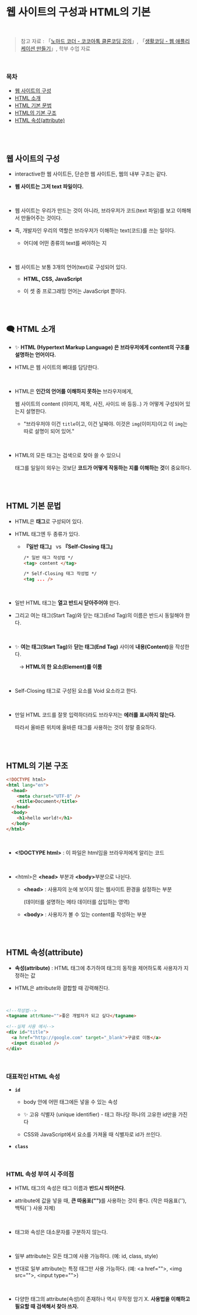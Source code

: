 # 웹 사이트의 구성과 HTML의 기본

<br/>

> 참고 자료 : 「<a href="https://nomadcoders.co/kokoa-clone" target="_blank">노마드 코더 - 코코아톡 클론코딩 강의</a>」, 「<a href="https://youtube.com/playlist?list=PLuHgQVnccGMAE4Sn_SYvMw5-qEADJcU-X">생활코딩 - 웹 애플리케이션 만들기</a>」, 학부 수업 자료

<br/>

### 목차

- <a href="https://github.com/SangYoonLee1231/TIL/blob/main/HTML%20%26%20CSS/html_basic_concept.md#%EC%9B%B9-%EC%82%AC%EC%9D%B4%ED%8A%B8%EC%9D%98-%EA%B5%AC%EC%84%B1">웹 사이트의 구성</a>
- <a href="https://github.com/SangYoonLee1231/TIL/blob/main/HTML%20%26%20CSS/html_basic_concept.md#-html-%EC%86%8C%EA%B0%9C">HTML 소개</a>
- <a href="https://github.com/SangYoonLee1231/TIL/blob/main/HTML%20%26%20CSS/html_basic_concept.md#html-%EA%B8%B0%EB%B3%B8-%EB%AC%B8%EB%B2%95">HTML 기본 문법</a>
- <a href="https://github.com/SangYoonLee1231/TIL/blob/main/HTML%20%26%20CSS/html_basic_concept.md#html%EC%9D%98-%EA%B8%B0%EB%B3%B8-%EA%B5%AC%EC%A1%B0">HTML의 기본 구조</a>
- <a href="https://github.com/SangYoonLee1231/TIL/blob/main/HTML%20%26%20CSS/html_basic_concept.md#html-%EC%86%8D%EC%84%B1attribute">HTML 속성(attribute)</a>

<br/><br/>

## 웹 사이트의 구성

- interactive한 웹 사이트든, 단순한 웹 사이트든, 웹의 내부 구조는 같다.

- <strong>웹 사이트는 그저 text 파일이다.</strong>

<br/>

- 웹 사이트는 우리가 만드는 것이 아니라, 브라우저가 코드(text 파일)를 보고 이해해서 만들어주는 것이다.

- 즉, 개발자인 우리의 역할은 브라우저가 이해하는 text(코드)를 쓰는 일이다.

  - 어디에 어떤 종류의 text를 써야하는 지

<br/>

- 웹 사이트는 보통 3개의 언어(text)로 구성되어 있다.

  - <strong>HTML, CSS, JavaScript</strong>

  - 이 셋 중 프로그래밍 언어는 JavaScript 뿐이다.

<br/><br/>

## 🗨 HTML 소개

- ✨ <strong>HTML (Hypertext Markup Language) 은 브라우저에게 content의 구조를 설명하는 언어이다.</strong>

- HTML은 웹 사이트의 뼈대를 담당한다.

<br/>

- HTML은 <strong>인간의 언어를 이해하지 못하는</strong> 브라우저에게,

  웹 사이트의 content (이미지, 제목, 사진, 사이드 바 등등..) 가 어떻게 구성되어 있는지 설명한다.

  - "브라우저야 이건 <code>title</code>이고, 이건 날짜야. 이것은 <code>img</code>(이미지)이고 이 <code>img</code>는 따로 설명이 되어 있어."

<br/>

- HTML의 모든 태그는 검색으로 찾아 쓸 수 있으니 

  태그를 일일이 외우는 것보단 <strong>코드가 어떻게 작동하는 지를 이해하는 것</strong>이 중요하다.

<br/><br/>

## HTML 기본 문법

- HTML은 <strong>태그</strong>로 구성되어 있다.

- HTML 태그엔 두 종류가 있다.

  - <strong>『일반 태그』</strong> vs <strong>『Self-Closing 태그』</strong>

    ```html
    /* 일반 태그 작성법 */
    <tag> content </tag>

    /* Self-Closing 태그 작성법 */
    <tag ... />
    ```

<br/>

- 일반 HTML 태그는 <strong>열고 반드시 닫아주어야</strong> 한다.

- 그리고 여는 태그(Start Tag)와 닫는 태그(End Tag)의 이름은 반드시 동일해야 한다.

<br/>


- ✨ <strong>여는 태그(Start Tag)</strong>와 <strong>닫는 태그(End Tag)</strong> 사이에 <strong>내용(Content)</strong>을 작성한다.  

  &nbsp;&nbsp; → <strong>HTML의 한 요소(Element)를 이룸</strong>

<br/>

- Self-Closing 태그로 구성된 요소를 Void 요소라고 한다.

<br/>

- 만일 HTML 코드를 잘못 입력하더라도 브라우저는 <strong>에러를 표시하지 않는다.</strong>

  따라서 올바른 위치에 올바른 태그를 사용하는 것이 정말 중요하다.

<br/><br/>

## HTML의 기본 구조

```html
<!DOCTYPE html>
<html lang="en">
  <head>
    <meta charset="UTF-8" />
    <title>Document</title>
  </head>
  <body>
    <h1>hello world!</h1>
  </body>
</html>
```

<br/>

- <strong>\<!DOCTYPE html></strong> : 이 파일은 html임을 브라우저에게 알리는 코드

<br/>

- \<html>은 <strong>\<head></strong> 부분과 <strong>\<body></strong>부분으로 나뉜다.

  - <strong>\<head></strong> : 사용자의 눈에 보이지 않는 웹사이트 환경을 설정하는 부분

    (데이터를 설명하는 메타 데이터를 삽입하는 영역)

  - <strong>\<body></strong> : 사용자가 볼 수 있는 content를 작성하는 부분

<br/><br/>

## HTML 속성(attribute)

- <strong>속성(attribute)</strong> : HTML 태그에 추가하여 태그의 동작을 제어하도록 사용자가 지정하는 값

- HTML은 attribute와 결합할 때 강력해진다.

<br/>

```html
<!--작성법-->
<tagname attrName="">좋은 개발자가 되고 싶다</tagname>

<!--실제 사용 예시-->
<div id="title">
  <a href="http://google.com" target="_blank">구글로 이동</a>
  <input disabled />
</div>
```

<br/>

### 대표적인 HTML 속성

- <strong><code>id</code></strong>

  - body 안에 어떤 태그에든 넣을 수 있는 속성

  - ✨ 고유 식별자 (unique identifier) - 태그 하나당 하나의 고유한 id만을 가진다

  - CSS와 JavaScript에서 요소를 가져올 때 식별자로 id가 쓰인다.

- <strong><code>class</code></strong>

<br/>

### HTML 속성 부여 시 주의점

- HTML 태그의 속성은 태그 이름과 <strong>반드시 띄어쓴다</strong>.

- attribute에 값을 넣을 때, <strong>큰 따옴표("")</strong>를 사용하는 것이 좋다. (작은 따옴표(''), 백틱(``) 사용 자제)

<br/>

- 태그와 속성은 대소문자를 구분하지 않는다.

<br/>

- 일부 attribute는 모든 태그에 사용 가능하다. (예: id, class, style)

- 반대로 일부 attribute는 특정 태그만 사용 가능하다. (예: \<a href="">, \<img src="">, \<input type="">)

<br/>

- 다양한 태그의 attribute(속성)이 존재하나 역시 무작정 암기 X. <strong>사용법을 이해하고 필요할 때 검색해서 찾아 쓰자.</strong>